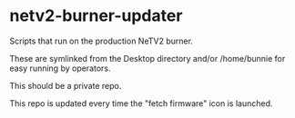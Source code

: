 # netv2-burner-updater

Scripts that run on the production NeTV2 burner.

These are symlinked from the Desktop directory and/or
/home/bunnie for easy running by operators.

This should be a private repo.

This repo is updated every time the "fetch firmware" icon is launched.
